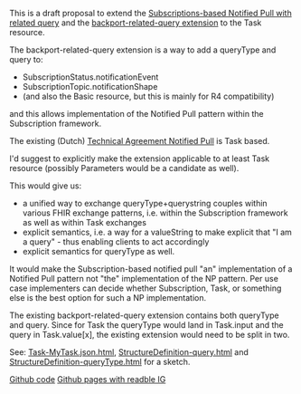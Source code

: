 This is a draft proposal to extend the [Subscriptions-based Notified Pull with related query](https://hl7.org/fhir/uv/subscriptions-backport/2024Jan/notifications.html#notified-pull) and the [backport-related-query extension](https://hl7.org/fhir/uv/subscriptions-backport/2024Jan/StructureDefinition-backport-related-query.html) to the Task resource.

The backport-related-query extension is a way to add a queryType and query to: 

* SubscriptionStatus.notificationEvent
* SubscriptionTopic.notificationShape
* (and also the Basic resource, but this is mainly for R4 compatibility)

and this allows implementation of the Notified Pull pattern within the Subscription framework.

The existing (Dutch) [Technical Agreement Notified Pull](file:///C:/Users/marcd/Dropbox/Standards/2024-03-05%20-%20TA%20Notified%20Pull%20-%20v1.0.0_0.pdf)  is Task based.

I'd suggest to explicitly make the extension applicable to at least Task resource (possibly Parameters would be a candidate as well).

This would give us:

* a unified way to exchange queryType+querystring couples within various FHIR exchange patterns, i.e. within the Subscription framework as well as within Task exchanges
* explicit semantics, i.e. a way for a valueString to make explicit that "I am a query" - thus enabling clients to act accordingly
* explicit semantics for queryType as well.

It would make the Subscription-based notified pull "an" implementation of a Notified Pull pattern not "the" implementation of the NP pattern. Per use case implementers can decide whether Subscription, Task, or something else is the best option for such a NP implementation.

The existing backport-related-query extension contains both queryType and query. Since for Task the queryType would land in Task.input and the query in Task.value[x], the existing extension would need to be split in two.

See: [Task-MyTask.json.html](output/Task-MyTask.json.html), [StructureDefinition-query.html](output/StructureDefinition-query.html) 
and [StructureDefinition-queryType.html](output/StructureDefinition-queryType.html) for a sketch.

[Github code](https://github.com/mgraauw/TA-NP-backportquery) [Github pages with readble IG](https://mgraauw.github.io/TA-NP-backportquery/)